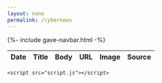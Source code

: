 ```yaml
---
layout: none
permalink: /cybernews
---
```


{%- include gave-navbar.html -%}

<html lang="en">
<head>
    <meta charset="UTF-8">
    <meta name="viewport" content="width=device-width, initial-scale=1.0">
    <title>NewsNow Data Display</title>
    <link rel="stylesheet" href="style.css">
</head>
<body>
    <table id="newsTable">
        <thead>
            <tr>
                <th>Date</th>
                <th>Title</th>
                <th>Body</th>
                <th>URL</th>
                <th>Image</th>
                <th>Source</th>
                <!-- Add more columns as needed based on the API response -->
            </tr>
        </thead>
        <tbody>
            <!-- Rows will be dynamically inserted here -->
        </tbody>
    </table>

    <script src="script.js"></script>
</body>
</html>

